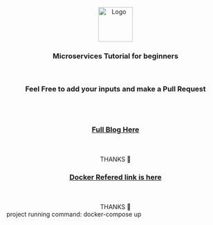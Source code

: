 <div align="center">
  <a>
    <img src="https://github.com/othneildrew/Best-README-Template/blob/master/images/logo.png" alt="Logo" width="80" height="80">
  </a>

  <h3 align="center">Microservices Tutorial for beginners</h3>

</div>
<br/>
<div align="center">
<h3> Feel Free to add your inputs and make a Pull Request</h3>
<br/><br/>
</div>


</div>
<div align="center">
<h3><a href="https://dev.to/lovepreetsingh/implementing-microservice-architecture-in-node-js-1fg3">Full Blog Here</a></h3>
<br/><br/>
THANKS 🚀
</div>
<div align="center">
<h3><a href="https://www.freecodecamp.org/news/how-to-get-started-with-docker-using-nodejs/">Docker Refered link is here</a></h3>
<br/><br/>
THANKS 🚀
</div>

<div>
project running command: docker-compose up
</div>